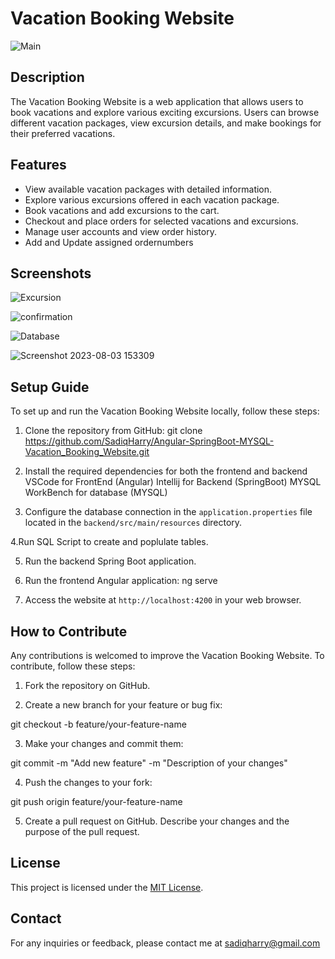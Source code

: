 # Vacation Booking Website

![Main](https://github.com/SadiqHarry/Angular-SpringBoot-MYSQL-Vacation_Booking_Website/assets/116308353/75de4b5d-3560-4f56-875e-2c729cb53843)

## Description

The Vacation Booking Website is a web application that allows users to book vacations and explore various exciting excursions. Users can browse different vacation packages, view excursion details, and make bookings for their preferred vacations.

## Features

- View available vacation packages with detailed information.
- Explore various excursions offered in each vacation package.
- Book vacations and add excursions to the cart.
- Checkout and place orders for selected vacations and excursions.
- Manage user accounts and view order history.
- Add and Update assigned ordernumbers

## Screenshots
![Excursion](https://github.com/SadiqHarry/Angular-SpringBoot-MYSQL-Vacation_Booking_Website/assets/116308353/5a2d8b51-2689-419b-bb8e-5efc1f78f856)

![confirmation](https://github.com/SadiqHarry/Angular-SpringBoot-MYSQL-Vacation_Booking_Website/assets/116308353/4967751b-e147-4d95-80ce-231873889e14)

![Database](https://github.com/SadiqHarry/Angular-SpringBoot-MYSQL-Vacation_Booking_Website/assets/116308353/b6e7fb7a-447a-41f7-9163-54ee9c7b5360)

![Screenshot 2023-08-03 153309](https://github.com/SadiqHarry/Angular-SpringBoot-MYSQL-Vacation_Booking_Website/assets/116308353/8ff49a06-0b00-4685-bc8b-453aaecb5551)


## Setup Guide

To set up and run the Vacation Booking Website locally, follow these steps:

1. Clone the repository from GitHub:
git clone https://github.com/SadiqHarry/Angular-SpringBoot-MYSQL-Vacation_Booking_Website.git

2. Install the required dependencies for both the frontend and backend
VSCode for FrontEnd (Angular)
Intellij for Backend (SpringBoot)
MYSQL WorkBench for database (MYSQL)

3. Configure the database connection in the `application.properties` file located in the `backend/src/main/resources` directory.

4.Run SQL Script to create and poplulate tables.

5. Run the backend Spring Boot application.

6. Run the frontend Angular application: ng serve

7. Access the website at `http://localhost:4200` in your web browser.


## How to Contribute

Any contributions is welcomed to improve the Vacation Booking Website. To contribute, follow these steps:

1. Fork the repository on GitHub.

2. Create a new branch for your feature or bug fix:

git checkout -b feature/your-feature-name

3. Make your changes and commit them:

git commit -m "Add new feature" -m "Description of your changes"

4. Push the changes to your fork:

git push origin feature/your-feature-name

5. Create a pull request on GitHub. Describe your changes and the purpose of the pull request.


## License

This project is licensed under the [MIT License](LICENSE).


## Contact

For any inquiries or feedback, please contact me at sadiqharry@gmail.com
